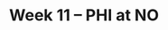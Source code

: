 ---
layout: game
title: Week 11 – PHI at NO
season: 2018
game_id: 2018_11_PHI_NO
away_team: PHI
home_team: NO
---